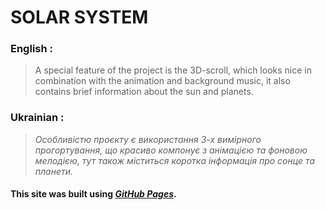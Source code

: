 # SOLAR SYSTEM
### **English :**
> A special feature of the project is the 3D-scroll, which looks nice in combination with the animation and background music, it also contains brief information about the sun and planets.
### **Ukrainian :**
> *Особливістю проєкту є використання 3-х вимірного прогортування, що красиво компонує з анімацією та фоновою мелодією, тут також міститься коротка інформація про сонце та планети.*
#### This site was built using *[GitHub Pages](https://pages.github.com/)*.
